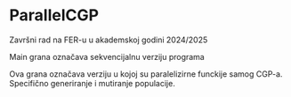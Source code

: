# ParallelCGP
Završni rad na FER-u u akademskoj godini 2024/2025

Main grana označava sekvencijalnu verziju programa

Ova grana označava verziju u kojoj su paralelizirne funckije samog CGP-a. Specifično generiranje i mutiranje populacije.

